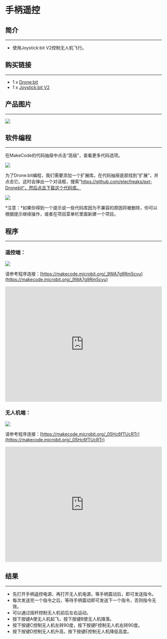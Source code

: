 # 手柄遥控

##  简介
---
 
- 使用Joystick:bit V2控制无人机飞行。

## 购买链接
---
- 1 x [Drone:bit]()
- 1 x [Joystick:bit V2](https://www.elecfreaks.com/joystick-bit-2-kit-for-micro-bit.html)

## 产品图片
---
![](./images/Drone-bit-02.png)


## 软件编程
---
在MakeCode的代码抽屉中点击“高级”，查看更多代码选项。

![](./images/Drone-bit-case-01-01.png)

为了Drone:bit编程，我们需要添加一个扩展库。在代码抽屉底部找到“扩展”，并点击它。这时会弹出一个对话框，搜索”https://github.com/elecfreaks/pxt-Dronebit“，然后点击下载这个代码库。

![](./images/Drone-bit-case-01-02.png)

*注意：*如果你得到一个提示说一些代码库因为不兼容的原因将被删除，你可以根据提示继续操作，或者在项目菜单栏里面新建一个项目。

## 程序
---
### 遥控端：

![](./images/Drone-bit-case-04-03.png)




请参考程序连接：[https://makecode.microbit.org/_9WA7g9Rm5cyu](https://makecode.microbit.org/_9WA7g9Rm5cyu)

<div style="position:relative;height:calc(300px + 5em);width:100%;overflow:hidden;"><iframe style="position:absolute;top:0;left:0;width:100%;height:100%;" src="https://makecode.microbit.org/---codeembed#pub:_9WA7g9Rm5cyu" allowfullscreen="allowfullscreen" frameborder="0" sandbox="allow-scripts allow-same-origin"></iframe></div>

### 无人机端：

![](./images/Drone-bit-case-04-04.png)




请参考程序连接：[https://makecode.microbit.org/_05Hc6fTUcRTr](https://makecode.microbit.org/_05Hc6fTUcRTr)

<div style="position:relative;height:calc(300px + 5em);width:100%;overflow:hidden;"><iframe style="position:absolute;top:0;left:0;width:100%;height:100%;" src="https://makecode.microbit.org/---codeembed#pub:_05Hc6fTUcRTr" allowfullscreen="allowfullscreen" frameborder="0" sandbox="allow-scripts allow-same-origin"></iframe></div>

## 结果
---
- 先打开手柄遥控电源，再打开无人机电源，等手柄震动后，即可发送指令。
- 每次发送完一个指令之后，等待手柄震动即可发送下一个指令，否则指令无效。
- 可以通过摇杆控制无人机前后左右运动。
- 按下按键A使无人机起飞，按下按键B使无人机降落。
- 按下按键C控制无人机左转90度，按下按键F控制无人机右转90度。
- 按下按键D控制无人机升高，按下按键E控制无人机降低高度。


